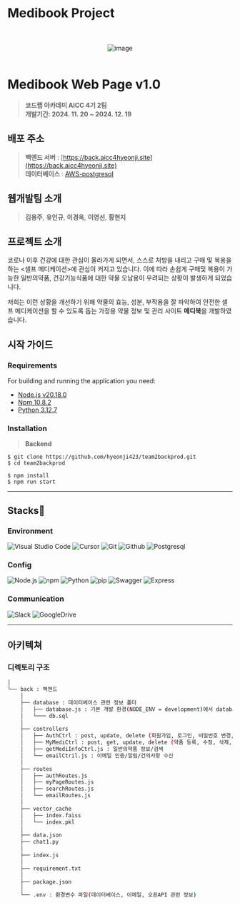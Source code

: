 # Medibook Project
<div align="center" margin="20px 0">
  <br/><br/>
    <img alt="image" src="https://github.com/hyeonji423/project_front/blob/main/src/assets/medi_logo.png?raw=true">
  <br/><br/>
</div>


# Medibook Web Page v1.0
> **코드랩 아카데미 AICC 4기 2팀** <br/> **개발기간: 2024. 11. 20 ~ 2024. 12. 19**<br/>
## 배포 주소
> **백엔드 서버** : [https://back.aicc4hyeonji.site](https://back.aicc4hyeonji.site)<br>
> **데이터베이스** : [AWS-postgresql](https://107.21.20.220)<br>


## 웹개발팀 소개
> **김용주**, **유인규**, **이경욱**, **이영선**, **황현지**


## 프로젝트 소개
코로나 이후 건강에 대한 관심이 올라가게 되면서, 스스로 처방을 내리고 구매 및 복용을 하는 <셀프 메디케이션>에 관심이 커지고 있습니다. 이에 따라 손쉽게 구매및 복용이 가능한 일반의약품, 건강기능식품에 대한 약물 오남용이 우려되는 상황이 발생하게 되었습니다.

저희는 이런 상황을 개선하기 위해 약물의 효능, 성분, 부작용을 잘 파악하여 안전한 셀프 메디케이션을 할 수 있도록 돕는 가정용 약물 정보 및 관리 사이트 **메디북**을 개발하였습니다.


## 시작 가이드
### Requirements
For building and running the application you need:
- [Node.js v20.18.0](https://nodejs.org/ko/download/package-manager)
- [Npm 10.8.2](https://www.npmjs.com/package/npm/v/9.2.0)
- [Python 3.12.7](https://www.python.org/downloads/windows/)
### Installation
> **Backend**
``` backend
$ git clone https://github.com/hyeonji423/team2backprod.git
$ cd team2backprod
```
```
$ npm install
$ npm run start
```

---
## Stacks💊
### Environment
![Visual Studio Code](https://img.shields.io/badge/Visual%20Studio%20Code-007ACC?style=for-the-badge&logo=Visual%20Studio%20Code&logoColor=white)
![Cursor](https://img.shields.io/badge/Cursor-000000?style=for-the-badge&logo=Cursor&logoColor=white)
![Git](https://img.shields.io/badge/Git-F05032?style=for-the-badge&logo=Git&logoColor=white)
![Github](https://img.shields.io/badge/GitHub-181717?style=for-the-badge&logo=GitHub&logoColor=white)
![Postgresql](https://img.shields.io/badge/Postgresql-4169E1?style=for-the-badge&logo=Postgresql&logoColor=white)

### Config
![Node.js](https://img.shields.io/badge/Node.js-339933?style=for-the-badge&logo=Node.js&logoColor=white)
![npm](https://img.shields.io/badge/npm-CB3837?style=for-the-badge&logo=npm&logoColor=white)
![Python](https://img.shields.io/badge/Python-3776AB?style=for-the-badge&logo=Python&logoColor=white)
![pip](https://img.shields.io/badge/pip-3776AB?style=for-the-badge&logo=pip&logoColor=white)
![Swagger](https://img.shields.io/badge/Swagger-85EA2D?style=for-the-badge&logo=Swagger&logoColor=white)
![Express](https://img.shields.io/badge/Express-000000?style=for-the-badge&logo=Express&logoColor=white)

### Communication
![Slack](https://img.shields.io/badge/Slack-4A154B?style=for-the-badge&logo=Slack&logoColor=white)
![GoogleDrive](https://img.shields.io/badge/GoogleDrive-4285F4?style=for-the-badge&logo=GoogleDrive&logoColor=white)


---
## 아키텍쳐
### 디렉토리 구조
```bash
│
└── back : 백엔드
    │ 
    ├── database : 데이터베이스 관련 정보 폴더
    │   ├── database.js : 기본 개발 환경(NODE_ENV = development)에서 database 설정 파일
    │   └─── db.sql
    │ 
    ├── controllers
    │   ├── AuthCtrl : post, update, delete (회원가입, 로그인, 비밀번호 변경, 회원탈퇴)
    │   ├── MyMediCtrl : post, get, update, delete (약품 등록, 수정, 삭제, 목록)
    │   ├── getMediInfoCtrl.js : 일반의약품 정보/검색
    │   └── emailCtril.js : 이메일 인증/알림/건의사항 수신
    │
    ├── routes
    │   ├── authRoutes.js
    │   ├── myPageRoutes.js
    │   ├── searchRoutes.js
    │   └── emailRoutes.js
    │
    ├── vector_cache
    │   ├── index.faiss
    │   └── index.pkl
    │
    ├── data.json
    ├── chat1.py
    │
    ├── index.js
    │
    ├── requirement.txt
    │
    ├── package.json
    │
    └── .env : 환경변수 파일(데이터베이스, 이메일, 오픈API 관련 정보)



